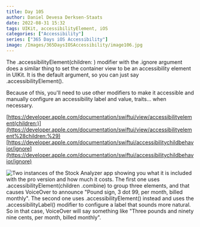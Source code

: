 ```yaml
---
title: Day 105
author: Daniel Devesa Derksen-Staats
date: 2022-08-31 15:32
tags: UIKit, accessibilityElement, iOS
categories: ["Accessibility"]
series: ["365 Days iOS Accessibility"]
image: /Images/365DaysIOSAccessibility/image106.jpg
---
```


The .accessibilityElement(children: ) modifier with the .ignore argument does a similar thing to set the container view to be an accessibility element in UIKit. It is the default argument, so you can just say .accessibilityElement().  

Because of this, you'll need to use other modifiers to make it accessible and manually configure an accessibility label and value, traits... when necessary. 

[https://developer.apple.com/documentation/swiftui/view/accessibilityelement(children:)](https://developer.apple.com/documentation/swiftui/view/accessibilityelement%28children:%29)
[https://developer.apple.com/documentation/swiftui/accessibilitychildbehavior/ignore](https://developer.apple.com/documentation/swiftui/accessibilitychildbehavior/ignore)

![Two instances of the Stock Analyzer app showing you what it is included with the pro version and how much it costs. The first one uses .accessibilityElement(children .combine) to group three elements, and that causes VoiceOver to announce "Pound sign, 3 dot 99, per month, billed monthly". The second one uses .accessibilityElement() instead and uses the .accessibilityLabel() modifier to configure a label that sounds more natural. So in that case, VoiceOver will say something like "Three pounds and ninety nine cents, per month, billed monthly".](/Images/365DaysIOSAccessibility/image106.jpg)



